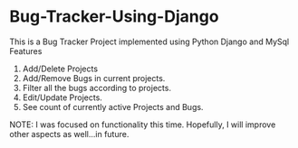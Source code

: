 # Bug-Tracker-Using-Django
This is a Bug Tracker Project implemented using Python Django and MySql
Features<br>
1. Add/Delete Projects
2. Add/Remove Bugs in current projects.
3. Filter all the bugs according to projects.
4. Edit/Update Projects.
5. See count of currently active Projects and Bugs.

NOTE: I was focused on functionality this time. Hopefully, I will improve other aspects as well...in future.
